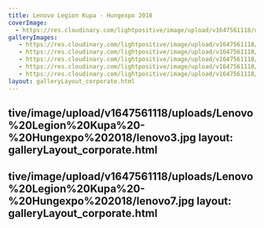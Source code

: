 ```yaml
---
title: Lenovo Legion Kupa - Hungexpo 2018
coverImage:
  - https://res.cloudinary.com/lightpositive/image/upload/v1647561118/uploads/Lenovo%20Legion%20Kupa%20-%20Hungexpo%202018/lenovo1.jpg
galleryImages:
   - https://res.cloudinary.com/lightpositive/image/upload/v1647561118/uploads/Lenovo%20Legion%20Kupa%20-%20Hungexpo%202018/lenovo4.jpg
   - https://res.cloudinary.com/lightpositive/image/upload/v1647561118/uploads/Lenovo%20Legion%20Kupa%20-%20Hungexpo%202018/lenovo6.jpg
   - https://res.cloudinary.com/lightpositive/image/upload/v1647561118/uploads/Lenovo%20Legion%20Kupa%20-%20Hungexpo%202018/lenovo5.jpg
   - https://res.cloudinary.com/lightpositive/image/upload/v1647561118/uploads/Lenovo%20Legion%20Kupa%20-%20Hungexpo%202018/lenovo2.jpg
   - https://res.cloudinary.com/lightpositive/image/upload/v1647561118/uploads/Lenovo%20Legion%20Kupa%20-%20Hungexpo%202018/lenovo1.jpg
layout: galleryLayout_corporate.html
---
```

tive/image/upload/v1647561118/uploads/Lenovo%20Legion%20Kupa%20-%20Hungexpo%202018/lenovo3.jpg
layout: galleryLayout_corporate.html
---
tive/image/upload/v1647561118/uploads/Lenovo%20Legion%20Kupa%20-%20Hungexpo%202018/lenovo7.jpg
layout: galleryLayout_corporate.html
---
